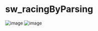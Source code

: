 # sw_racingByParsing

![image](https://github.com/sj030/sw_racingByParsing/assets/127181878/321839e1-2cbf-4722-896e-baddd14748ed)
![image](https://github.com/sj030/sw_racingByParsing/assets/127181878/77eefc1a-0bd8-4b17-99be-73983984af03)
